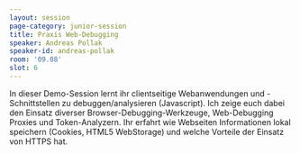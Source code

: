 ```yaml
---
layout: session
page-category: junior-session
title: Praxis Web-Debugging
speaker: Andreas Pollak
speaker-id: andreas-pollak
room: '09.08'
slot: 6
---
```


In dieser Demo-Session lernt ihr clientseitige Webanwendungen und -Schnittstellen zu debuggen/analysieren (Javascript). Ich zeige euch dabei den Einsatz diverser Browser-Debugging-Werkzeuge, Web-Debugging Proxies und Token-Analyzern. Ihr erfahrt wie Webseiten Informationen lokal speichern (Cookies, HTML5 WebStorage) und welche Vorteile der Einsatz von HTTPS hat.